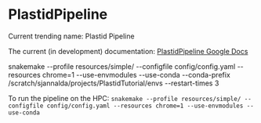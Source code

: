 # PlastidPipeline

Current trending name: Plastid Pipeline

The current (in development) documentation: [PlastidPipeline Google Docs](https://docs.google.com/document/d/1kSNYbWYWll7QQv1zzU0TqP_HkZW93I5C3cAuKrxtv6g/edit?usp=sharing)


snakemake --profile resources/simple/ --configfile config/config.yaml --resources chrome=1 --use-envmodules --use-conda --conda-prefix /scratch/sjannalda/projects/PlastidTutorial/envs --restart-times 3

To run the pipeline on the HPC: `snakemake --profile resources/simple/ --configfile config/config.yaml --resources chrome=1 --use-envmodules --use-conda`
